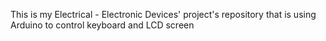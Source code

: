 This is my Electrical - Electronic Devices' project's repository that is using Arduino to control keyboard and LCD screen
